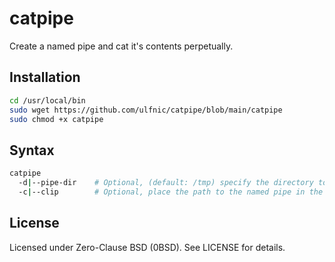 # catpipe

Create a named pipe and cat it's contents perpetually.

## Installation
```bash
cd /usr/local/bin
sudo wget https://github.com/ulfnic/catpipe/blob/main/catpipe
sudo chmod +x catpipe
```

## Syntax
```bash
catpipe
  -d|--pipe-dir    # Optional, (default: /tmp) specify the directory to use for named pipes
  -c|--clip        # Optional, place the path to the named pipe in the clipboard using clip-in
```

## License
Licensed under Zero-Clause BSD (0BSD). See LICENSE for details.
